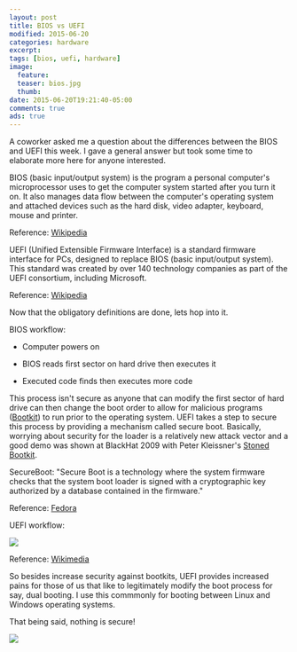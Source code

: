```yaml
---
layout: post
title: BIOS vs UEFI
modified: 2015-06-20
categories: hardware
excerpt:
tags: [bios, uefi, hardware]
image:
  feature:
  teaser: bios.jpg
  thumb:
date: 2015-06-20T19:21:40-05:00
comments: true
ads: true
---
```


A coworker asked me a question about the differences between the BIOS and UEFI this week.  I gave a general answer but took some time to elaborate more here for anyone interested.

BIOS (basic input/output system) is the program a personal computer's microprocessor uses to get the computer system started after you turn it on. It also manages data flow between the computer's operating system and attached devices such as the hard disk, video adapter, keyboard, mouse and printer.

Reference: [Wikipedia](https://en.wikipedia.org/wiki/BIOS)

UEFI (Unified Extensible Firmware Interface) is a standard firmware interface for PCs, designed to replace BIOS (basic input/output system). This standard was created by over 140 technology companies as part of the UEFI consortium, including Microsoft.

Reference: [Wikipedia](https://en.wikipedia.org/wiki/Unified_Extensible_Firmware_Interface)

Now that the obligatory definitions are done, lets hop into it.

BIOS workflow:
  
  * Computer powers on

  * BIOS reads first sector on hard drive then executes it 

  * Executed code finds then executes more code

This process isn't secure as anyone that can modify the first sector of hard drive can then change the boot order to allow for malicious programs ([Bootkit](http://support.kaspersky.com/us/viruses/solutions/2727)) to run prior to the operating system.  UEFI takes a step to secure this process by providing a mechanism called secure boot.  Basically, worrying about security for the loader is a relatively new attack vector and a good demo was shown at BlackHat 2009 with Peter Kleissner's [Stoned Bootkit](http://www.blackhat.com/presentations/bh-usa-09/KLEISSNER/BHUSA09-Kleissner-StonedBootkit-SLIDES.pdf).

SecureBoot: "Secure Boot is a technology where the system firmware checks that the system boot loader is signed with a cryptographic key authorized by a database contained in the firmware."

Reference: [Fedora](http://docs.fedoraproject.org/en-US/Fedora/18/html/UEFI_Secure_Boot_Guide/chap-UEFI_Secure_Boot_Guide-What_is_Secure_Boot.html)

UEFI workflow:

<img src="{{ site.url }}/assets/efi.png" />

Reference: [Wikimedia](https://commons.wikimedia.org/wiki/File:Efi_flowchart_extended.jpg)

So besides increase security against bootkits, UEFI provides increased pains for those of us that like to legitimately modify the boot process for say, dual booting.  I use this commmonly for booting between Linux and Windows operating systems.

That being said, nothing is secure!

<img src="{{ site.url }}/assets/uefi-leak.png" />
